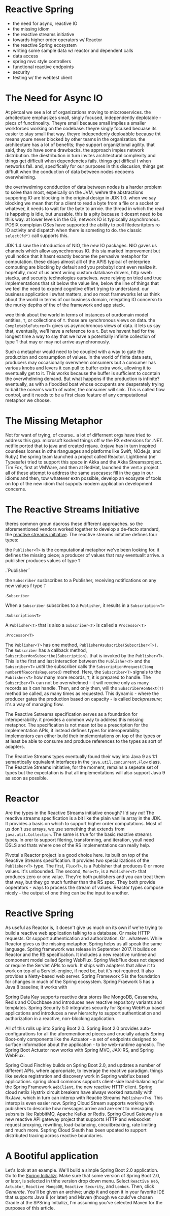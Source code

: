# Reactive Spring

- the need for async, reactive IO
- the missing idiom
- the reactive streams initiative
- towards higher order operators w/ Reactor
- the reactive Spring ecosystem
- writing some sample data  w/ reactor and dependent calls
- data access
- spring mvc style controllers
- functional reactive endpoints
- security
- testing w/ the webtest client

# The Need for Async IO
At pivtoal we see a lot of organizations moving to miccroservices. the arhcitecture emphasizes small, singly focused, independently deplotable -piecs of functinoality. Theyre small because small implies a smaller workforcec working on the codebase. theyre singly focused becuase its easier to stay small that way. theyre independenly deploabble because tht means youre never blocked by other teams in the organization. the architecture has a lot of benefits; thye support organiztional agility. that said, they do have some drawbacks. the approach impies network distribution. the diestribution in turn invites architectural complexity and things get difficult when dependencies fails. things get difficul t when networks fail. and, specifically for our purposes in this discusion, things get diffiult when the conduction of data between nodes necoems overwhelming.

the overhwelming condduction of data between nodes is a harder problem to solve than most, espeically on the JVM, wehre the abstractions supporing IO  are   blocking in the original design in JDK 1.0. when we say blocking we mean that for a client to read a byte from a file or a socket or whatever, it needs to wait for the byte to arrvie. the thread in which the read is happeing is idle, but unusable. this is a pity because it doesnt need to be thiis way. at lower levels in the OS, network IO is typiccally asynchronous. POSIX complpian OSes have supported the ability to poll filedesritptors ro IO activity and dispatch when there is someting to do.   the classic `select(fd*)` call supports this.

JDK 1.4 saw the introduction of NIO, the _new_ IO packages. NIO gaves us channels which allow asyncchronous IO. this sia marked improvement but youll notice that it hasnt exactly become the pervasive metaphor for computation. these ddays almost alll of the APIS typical of enterpriee  computing are blocking by default and you probabyl dont even realize it. hopefully, most of us arent wriing custom database drivers, http sweb stacks, and security technologies ourselves. were relying on tried and true implementations that sit below the value line, below the line of things that we feel the need to expend cognitive effort trying to understand. our business application i swhat matters, and so most frameworks let us think about the world in terms of our business domain, relegating IO concersn to the murky depths of the of the framework and app stack.

wee think about the world in terms of instances of ourdomain model entities, `T`, or collections of `T`. those are synchronous views on data. the `CompletableFuture<T>` gives us asyncchronous views of data. it lets us say that, eventually, we'll have a reference to a `t`. But we havent had for the longest time a way to say that we have a potentially infinite collection of type `T` that may or may not arrive asynchronously.

Such a metaphor would need to be coupled with a way to gate the production and consumption of values. In the world of finite data sets, producers may occasionally overwhelm consumers but a consumer has various knobs and levers it can pull to buffer extra work, allowing it to eventually get to it. This works because the buffer is sufficient to cocntain the overwhelming demand. But what happens if the production is infinite? eventually, as with a floodded boat whose occupants are desperately trying to bail the ocean's worth of water,   the consumer will sink. This is called flow control, and it needs to be a first class feature of any computational metaphor  we choose.

# The Missing Metaphor

Not for want of trying, of course.. a lot of differnent orgs have tried to address this gap. microsoft kocked things off w the RX extensions for .NET. netflix ported that to java and created rxjava. (rxjava has in turn inspired countless lcones in othe rlanguages and platforms like Swift, NOde.js, and Ruby.) the spring team launched a project called Reactor. Lightbend (ne' Typesafe) tried to support this space in Akka and the Akka Streamsproject. Tim Fox, first at VMWare, and then at RedHat, launched the vert.x project. all of these attempt to address the same usecases: fill in the gap in our idioms and then, tow whatever extn possible, develop an ecosyste of tools on top of the new idiom that suppots modern application development concerns.

# The Reactive Streams Initiative
theres common groun dacross these different approaches. so the aforementioned vendors worked together to develop a de-facto standard, the [reactive streams initiative](http://www.reactive-streams.org/). The reactive streams initative defines four types:

the `Publisher<T>` is the computational metaphor we've been looking for. it defines the missing piece; a producer of values that may eventuallt arrive. a publisher produces values of type `T`

.`Publisher<T>``
<!--  -->

the `Subscriber` susbscribes to a Publisher, receiving notifications on any new values f type `T`

.`Subscriber`
<!--  -->

When a `Subscriber` subscribes to a `Publisher`, it results in a `Subscription<T>`

.`Subscription<T>`
<!--  -->

A `Publisher<T>` that is also a `Subscriber<T>` is called a `Processor<T>`

.`Processor<T>`
<!--  -->

The `Publisher<T>` has one method, `Publisher#subscribe(Subscriber<T>)`. The `Subscriber` has a callback method, `Subscriber#onSubscribe(Subscription)`. that is invoked by the `Publisher<T>`. This is the first and last interaction between the `Publisher<T>` and the `Subscriber<T>` _until_ the subscriber calls the `Subscription#request(long numberOfRecordsRequested)` method. Here, the `Subscriber<T>` signals to the `Publisher<T>` how many more records, `T`, it is prepared to handle. The `Subscriber<T>` can not be overwhelmed - it will receive only as many records as it can handle. Then, and only then, will the `Subscriber#onNext(T)` method be called, as many times as requested. This dynamic  - where the producer gates the production based on capacity - is called _backpressure_; it's a way of managing flow.

The Reactive Sstreams specification serves as a foundation for interoperability. it provides a common way to address this missing metaphor. The specification is not mean tot be a prescription for the implementation APIs, it instead defines types for interoperability. Implementors can either build their implementations on top of the types or at least be able to consume and produce  references to the types as sort of adapters.

The Reactive Streams types eventually found their way into Java 9 as 1:1 semantically equivalent interfaces in the `java.util.concurrent.Flow` class. The Reactive Streams initiative, for the moment, remains a sepeate set of types but the expectation is that all implementations will also support Java 9 as soon as possible.

# Reactor

Are the types in the Reactive Streams initiative enough? I'd say _no_! The reactive streams specification is a bit like the plain vanille array in the JDK. It provides a basis on which to support higher order computations. Most of us don't use arrays, we use something that extends from `java.util.Collection`. The same is true for the basic reactive streams types. In orer to support filering, transforming, and iteration, youll need DSLS and thats where one of the RS implementations can really help.

Pivotal's Reactor project is a good choice here. its built on top of the Reactive Streams specification. It provides two specializations of the `Publisher<T>` type. The first, `Flux<T>`, is a Publisher that produces 0 or more values. It's unbounded. The second, `Mono<T>`, is a `Publisher<T>` that produces zero or one value. They're both publishers and you can treat them that way, but they go much further than the RS spec. They both provide ooperators - ways to  process the stream of values. Reactor types compose nicely - the output of one thing can be the input to another.

# Reactive Spring

As useful as Reactor is, it doesn't give us much on its own if we're trying to build a reactive web application talking to a database. Or make HTTP requests. Or support authentication and authorization. Or ..whatever. While Reactor gives us the missing metaphor, Spring helps us all speak the same language.  Spring framework was release in September 2017. It builds on Reactor and the RS specification. It includes a new reactive runtime and component model called Spring WebFlux. Spring WebFlux does not depend or require the Servlet APIs to work. It ships with adapters that allow it to work on top of a Servlet-engine, if need be, but it's not required. It also provides a Netty-based web server. Spring Framework 5 is the foundation for changes in much of the Spring ecosystem. Spring Fraework 5 has a Java 8 baseline; it works with

Spring Data Kay supports reactive data stores like MongoDB, Cassandra, Redis and COuchbase and introduces new reactive repository variants and templates. Spring Security 5.0 integrates security for Spring WebFlux based applications and introduces a new hierarchy to support authentication and authorization in a reactive, non-blocking application.

All of this rolls up into Spring Boot 2.0. Spring Boot 2.0 provides auto-configurations for all the aforementioned pieces and crucially adapts Spring Boot-only components like the Actuator - a set of endpoints designed to surface information about the application - to be web-runtime agnostic. The Spring Boot Actuator now works with Spring MVC, JAX-RS, and Spring WebFlux.

Spring Cloud Finchley builds on Spring Boot 2.0, and updates a number of different APIs, where appropriate, to leverage the reactive paradigm. things like sevice registration and discovery work in   Sspring webflux based applications.   spring cloud commons supports client-side load-balancing for the Spring Framework `WebClient`, the new reactive HTTP client. Spring cloud netlix Hystrix circuit breakers have always worked naturally with RxJava, which in turn can interop with Reactie Streams `Publisher<T>`s. This interop is even easier now.  Spring Cloud Stream supports working with pubishers to describe how messages arrive and are sent to messaging subsraits like RabbitMQ, Apache Kafka or Redis. Spring Cloud Gateway is a new reactive API gateway project that supports HTTP and websocket  request proxying, rewriting, load-balancing, circuitbreaking, rate limiting and much more. Sspring Cloud Sleuth has been updated to support distributed tracing across reactive boundaries. 

# A Bootiful application

Let's look at an example. We'll build a simple Spring Boot 2.0 application. Go to the [Spring Initializr](http://start.spring.io). Make sure that some version of Spring Boot 2.0, or later, is selected in thhe version drop down menu. Select `Reactive Web`, `Actuator`, `Reactive MongoDB`, `Reactive Security`, and `Lombok`. Then, click _Generate_. You'll be given an archive; unzip it and open it in your favorite IDE that supports Java 8 (or later) and Maven (though we could've chosen Gradle at the SPSring Initializr, I'm assuming you've selected Maven for the purposes of this article.

